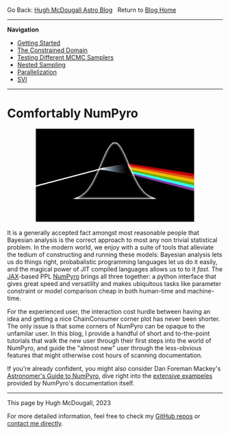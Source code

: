   
  
  
Go Back: [Hugh McDougall Astro Blog](.\..\bloghome.html)	&nbsp;	Return to [Blog Home](.\..\bloghome.html)  
  
---------------------------------------------------------------------------  
**Navigation**  
* [Getting Started](.\01_gettingstarted\./page.html)  
* [The Constrained Domain](.\02_constraineddomain\./page.html)  
* [Testing Different MCMC Samplers](.\03_mcmcsamplers\./page.html)  
* [Nested Sampling](.\04_nestedsampling\./page.html)  
* [Parallelization](.\05_parallelizing\./page.html)  
* [SVI](.\06_SVI\./page.html)  
  
---------  
  
  
# Comfortably NumPyro  
  
<p align="center">  
  <img width="370" height="217" src="../../images/thumbs/cnpy.jpg">  
</p>  
  
It is a generally accepted fact amongst most reasonable people that Bayesian analysis is the correct approach to most any non trivial statistical problem. In the modern world, we enjoy with a suite of tools that alleviate the tedium of constructing and running these models: Bayesian analysis lets us do things right, probabalistic programming languages let us do it easily, and the magical power of JIT compiled languages allows us to to it _fast_. The [JAX](https://github.com/Joshuaalbert/jaxns)-based PPL [NumPyro](num.pyro.ai/) brings all three together: a python interface that gives great speed and versatility and makes ubiquitous tasks like parameter constraint or model comparison cheap in both human-time and machine-time.  
  
For the experienced user, the interaction cost hurdle between having an idea and getting a nice ChainConsumer corner plot has never been shorter. The only issue is that some corners of NumPyro can be opaque to the unfamilar user. In this blog, I provide a handful of short and to-the-point tutorials that walk the new user through their first steps into the world of NumPyro, and guide the "almost new" user through the less-obvious features that might otherwise cost hours of scanning documentation.  
  
If you're already confident, you might also consider Dan Foreman Mackey's [Astronomer's Guide to NumPyro](https://dfm.io/posts/intro-to-numpyro/), dive right into the [extensive exampeles](https://num.pyro.ai/en/stable/) provided by NumPyro's documentation itself.  
  
  
---------  
  
This page by Hugh McDougall, 2023  
  
  
  
For more detailed information, feel free to check my [GitHub repos](https://github.com/HughMcDougall/) or [contact me directly](hughmcdougallemail@gmail.com).  
  
